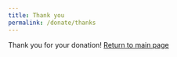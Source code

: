 ```yaml
---
title: Thank you
permalink: /donate/thanks
---
```


Thank you for your donation! [Return to main page](https://www.zrythm.org)
